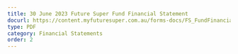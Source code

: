 ```yaml
---
title: 30 June 2023 Future Super Fund Financial Statement
docurl: https://content.myfuturesuper.com.au/forms-docs/FS_FundFinancialStatements_30062023.pdf
type: PDF
category: Financial Statements
order: 2
---
```

 